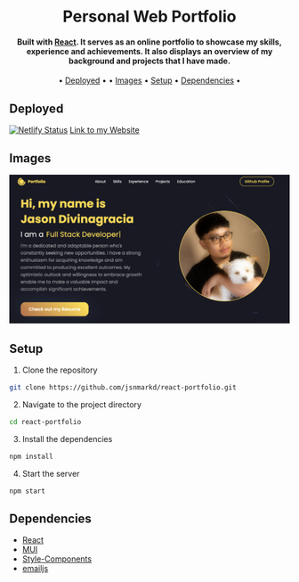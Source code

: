 <h1 align="center">
  <br>
    Personal Web Portfolio
  <br>
</h1>

<h4 align="center">
  Built with 
  <a href="https://reactjs.org/">React</a>. It serves as an online portfolio to showcase my skills, experience and achievements. It also displays an overview of my background and projects that I have made.
</h4>

<p align="center">
  • <a href="#deployed">Deployed</a> •
  • <a href="#image">Images</a> •
  <a href="#setup">Setup</a> •
  <a href="#dependencies">Dependencies</a> •
</p>

## Deployed
[![Netlify Status](https://api.netlify.com/api/v1/badges/5912de9d-b039-4c59-b96a-80a916856adc/deploy-status)](https://app.netlify.com/sites/jason-divinagracia/deploys)
[Link to my Website](https://jason-divinagracia.netlify.app/)
## Images
<img src="src/images/Screenshot-readme.png" alt="screenshot"/>

## Setup

1. Clone the repository
```sh
git clone https://github.com/jsnmarkd/react-portfolio.git
```
2. Navigate to the project directory
```sh
cd react-portfolio
```
3. Install the dependencies
```sh
npm install
```
4. Start the server
```sh
npm start
```

## Dependencies

- [React](https://reactjs.org/)
- [MUI](https://mui.com/)
- [Style-Components](https://styled-components.com/)
- [emailjs](https://www.emailjs.com/)